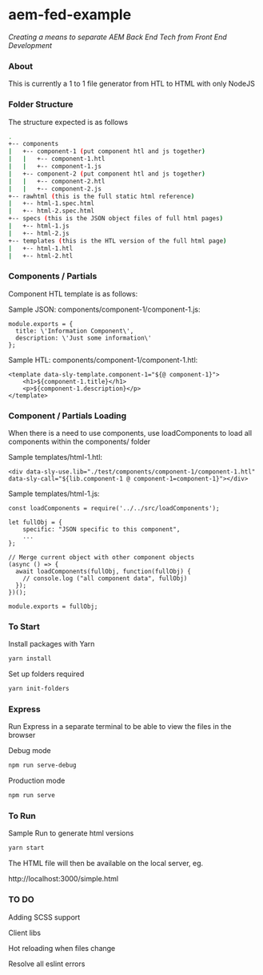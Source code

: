 # aem-fed-example

*Creating a means to separate AEM Back End Tech from Front End Development*

### About

This is currently a 1 to 1 file generator from HTL to HTML with only NodeJS

### Folder Structure

The structure expected is as follows

```bash
.
+-- components
|   +-- component-1 (put component htl and js together)
|   |   +-- component-1.htl 
|   |   +-- component-1.js
|   +-- component-2 (put component htl and js together)
|   |   +-- component-2.htl 
|   |   +-- component-2.js
+-- rawhtml (this is the full static html reference)
|   +-- html-1.spec.html
|   +-- html-2.spec.html
+-- specs (this is the JSON object files of full html pages)
|   +-- html-1.js
|   +-- html-2.js
+-- templates (this is the HTL version of the full html page)
|   +-- html-1.htl
|   +-- html-2.htl
```

### Components / Partials

Component HTL template is as follows:

Sample JSON: components/component-1/component-1.js:

~~~~
module.exports = {
  title: \'Information Component\',
  description: \'Just some information\'
};
~~~~

Sample HTL: components/component-1/component-1.htl:

~~~~
<template data-sly-template.component-1="${@ component-1}">
    <h1>${component-1.title}</h1>
    <p>${component-1.description}</p>
</template>
~~~~
  
### Component / Partials Loading

When there is a need to use components, use loadComponents to load all components within the components/ folder

Sample templates/html-1.htl:

~~~~
<div data-sly-use.lib="./test/components/component-1/component-1.htl" data-sly-call="${lib.component-1 @ component-1=component-1}"></div>
~~~~

Sample templates/html-1.js:

~~~~
const loadComponents = require('../../src/loadComponents');

let fullObj = {
    specific: "JSON specific to this component",
    ...
};

// Merge current object with other component objects
(async () => {
  await loadComponents(fullObj, function(fullObj) { 
    // console.log ("all component data", fullObj)
  });
})();

module.exports = fullObj;
~~~~

### To Start

Install packages with Yarn

```bash
yarn install
```

Set up folders required

```bash
yarn init-folders
```

### Express

Run Express in a separate terminal to be able to view the files in the browser

Debug mode

```bash
npm run serve-debug
```

Production mode

```bash
npm run serve
```

### To Run

Sample Run to generate html versions

```bash
yarn start
```

The HTML file will then be available on the local server, eg.

http://localhost:3000/simple.html


### TO DO

Adding SCSS support

Client libs

Hot reloading when files change

Resolve all eslint errors